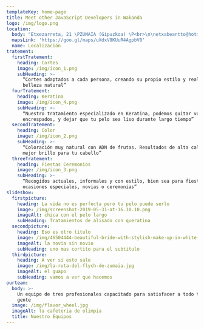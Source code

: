 ```yaml
---
templateKey: home-page
title: Meet other JavaScript Developers in Wakanda
logo: /img/logo.png
location:
  body: "Etxezarreta, 21 \PZUMAIA (Gipuzkoa) \P<br>\n\netxabeantto@hotmail.com\P\P\n\nPida cita al telefono:\P943 86 04 49\n\n\P\PHoraio de atención al público:\P\n\nLunes a Jueves:\PMañana: 9:00 a 13:00 \PTardes: 3:30 a 20:00\n\n\P\PViernes:\PIninterrumpido: 9:00 a 20:00 \P\P\n\nSábado: \PIninterrumpido: 9:00 a 16:00\n\n\P\PSígenos en:"
  mapsLink: 'https://goo.gl/maps/uXdxV8KUuR4AgpbV8'
  name: Localización
tratement:
  firstTratement:
    heading: Cortes
    image: /img/icon_1.png
    subHeading: >-
      “Cortes adaptados a cada persona, creando su propio estilo y realzando su
      belleza natural”
  fourTratement:
    heading: Keratina
    image: /img/icon_4.png
    subHeading: >-
      “Nuestro tratamiento especializado en Keratina, podemos quitar volumen,
      encrespados, y dejar que tu pelo sea liso durante largo tiempo”
  secondTratement:
    heading: Color
    image: /img/icon_2.png
    subHeading: >-
      “Coloración muy natural con ADN de frutas. Resultados de alta calidad y el
      mejor brillo para tu cabello”
  threeTratement:
    heading: Fiestas Ceremonios
    image: /img/icon_3.png
    subHeading: >-
      “Recogidos actuales, informales y con estilo, bien sea para fiestas,
      ocasiones especiales, novias o ceremonias”
slideshow:
  firstpicture:
    heading: La vida no es perfecta pero tu pelo puede serlo
    image: /img/screenshot-2019-05-31-at-16.10.10.png
    imageAlt: chica con el pelo largo
    subHeading: Tratamientos de alisado con queratina
  secondpicture:
    heading: Eso es otro titulo
    image: /img/46504444-beautiful-bride-with-stylish-make-up-in-white-dress.jpg
    imageAlt: la novia sin novio
    subHeading: uno mas cortito para el subtitulo
  thirdpicture:
    heading: A ver si esto sale
    image: /img/la-ruta-del-flych-de-zumaia.jpg
    imageAlt: el guapo
    subHeading: vamos a ver que hacemos
ourteam:
  body: >-
    Un equipo de tres profesionales capacitado para satisfacer a todo tipo de
    gente
  image: /img/flavor_wheel.jpg
  imageAlt: la cafeteria de olimpia
  title: Nuestro Equipos
---
```


